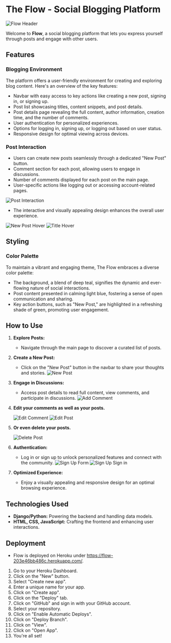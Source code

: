 # The Flow - Social Blogging Platform

![Flow Header](staticfiles/readme-images/main-page.png)

Welcome to **Flow**, a social blogging platform that lets you express yourself through posts and engage with other users.

## Features

### Blogging Environment

The platform offers a user-friendly environment for creating and exploring blog content. Here's an overview of the key features:

- Navbar with easy access to key actions like creating a new post, signing in, or signing up.
- Post list showcasing titles, content snippets, and post details.
- Post details page revealing the full content, author information, creation time, and the number of comments.
- User authentication for personalized experiences.
- Options for logging in, signing up, or logging out based on user status.
- Responsive design for optimal viewing across devices.

### Post Interaction

- Users can create new posts seamlessly through a dedicated "New Post" button.
- Comment section for each post, allowing users to engage in discussions.
- Number of comments displayed for each post on the main page.
- User-specific actions like logging out or accessing account-related pages.

![Post Interaction](staticfiles/readme-images/post-detail.png)

- The interactive and visually appealing design enhances the overall user experience.

![New Post Hover](staticfiles/readme-images/new-post-hover.png)
![Title Hover](staticfiles/readme-images/post-title-hover.png)

## Styling

### Color Palette

To maintain a vibrant and engaging theme, The Flow embraces a diverse color palette:

- The background, a blend of deep teal, signifies the dynamic and ever-flowing nature of social interactions.
- Post content presented in calming light blue, fostering a sense of open communication and sharing.
- Key action buttons, such as "New Post," are highlighted in a refreshing shade of green, promoting user engagement.

## How to Use

1. **Explore Posts:**
   - Navigate through the main page to discover a curated list of posts.

2. **Create a New Post:**
   - Click on the "New Post" button in the navbar to share your thoughts and stories.
   ![New Post](staticfiles/readme-images/new-post-form.png)

3. **Engage in Discussions:**
   - Access post details to read full content, view comments, and participate in discussions.
   ![Add Comment](staticfiles/readme-images/add-comment.png)

4. **Edit your comments as well as your posts.**

   ![Edit Comment](staticfiles/readme-images/edit-comment.png)
   ![Edit Post](staticfiles/readme-images/edit-post.png)

5. **Or even delete your posts.**

   ![Delete Post](staticfiles/readme-images/delete-post.png)

6. **Authentication:**
   - Log in or sign up to unlock personalized features and connect with the community.
   ![Sign Up Form](staticfiles/readme-images/signup-form.png)
   ![Sign Up Sign in](staticfiles/readme-images/signup-signin.png)

7. **Optimized Experience:**
   - Enjoy a visually appealing and responsive design for an optimal browsing experience.

## Technologies Used

- **Django/Python:** Powering the backend and handling data models.
- **HTML, CSS, JavaScript:** Crafting the frontend and enhancing user interactions.

## Deployment

- Flow is deployed on Heroku under <https://flow-203e46bb486c.herokuapp.com/>.

1. Go to your Heroku Dashboard.
2. Click on the "New" button.
3. Select "Create new app".
4. Enter a unique name for your app.
5. Click on "Create app".
6. Click on the "Deploy" tab.
7. Click on "GitHub" and sign in with your GitHub account.
8. Select your repository.
9. Click on "Enable Automatic Deploys".
10. Click on "Deploy Branch".
11. Click on "View".
12. Click on "Open App".
13. You're all set!

